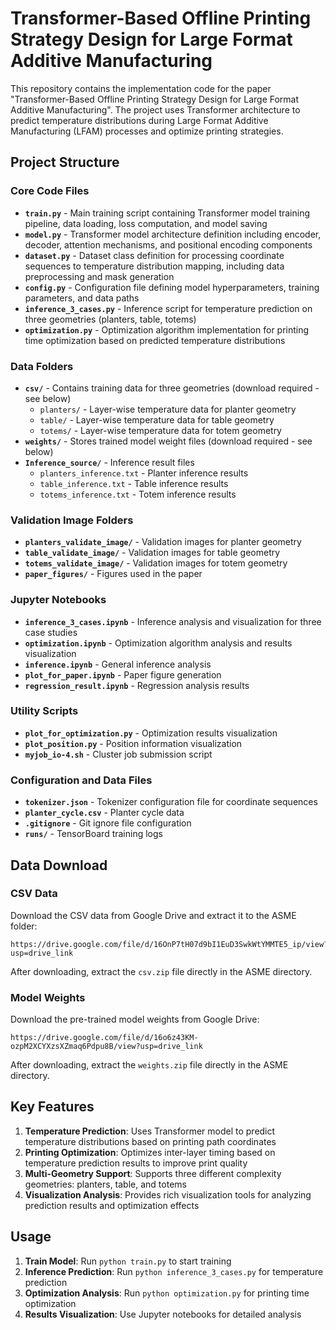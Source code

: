# Transformer-Based Offline Printing Strategy Design for Large Format Additive Manufacturing

This repository contains the implementation code for the paper "Transformer-Based Offline Printing Strategy Design for Large Format Additive Manufacturing". The project uses Transformer architecture to predict temperature distributions during Large Format Additive Manufacturing (LFAM) processes and optimize printing strategies.

## Project Structure

### Core Code Files

- **`train.py`** - Main training script containing Transformer model training pipeline, data loading, loss computation, and model saving
- **`model.py`** - Transformer model architecture definition including encoder, decoder, attention mechanisms, and positional encoding components
- **`dataset.py`** - Dataset class definition for processing coordinate sequences to temperature distribution mapping, including data preprocessing and mask generation
- **`config.py`** - Configuration file defining model hyperparameters, training parameters, and data paths
- **`inference_3_cases.py`** - Inference script for temperature prediction on three geometries (planters, table, totems)
- **`optimization.py`** - Optimization algorithm implementation for printing time optimization based on predicted temperature distributions

### Data Folders

- **`csv/`** - Contains training data for three geometries (download required - see below)
  - `planters/` - Layer-wise temperature data for planter geometry
  - `table/` - Layer-wise temperature data for table geometry  
  - `totems/` - Layer-wise temperature data for totem geometry
- **`weights/`** - Stores trained model weight files (download required - see below)
- **`Inference_source/`** - Inference result files
  - `planters_inference.txt` - Planter inference results
  - `table_inference.txt` - Table inference results
  - `totems_inference.txt` - Totem inference results

### Validation Image Folders

- **`planters_validate_image/`** - Validation images for planter geometry
- **`table_validate_image/`** - Validation images for table geometry
- **`totems_validate_image/`** - Validation images for totem geometry
- **`paper_figures/`** - Figures used in the paper

### Jupyter Notebooks

- **`inference_3_cases.ipynb`** - Inference analysis and visualization for three case studies
- **`optimization.ipynb`** - Optimization algorithm analysis and results visualization
- **`inference.ipynb`** - General inference analysis
- **`plot_for_paper.ipynb`** - Paper figure generation
- **`regression_result.ipynb`** - Regression analysis results

### Utility Scripts

- **`plot_for_optimization.py`** - Optimization results visualization
- **`plot_position.py`** - Position information visualization
- **`myjob_io-4.sh`** - Cluster job submission script

### Configuration and Data Files

- **`tokenizer.json`** - Tokenizer configuration file for coordinate sequences
- **`planter_cycle.csv`** - Planter cycle data
- **`.gitignore`** - Git ignore file configuration
- **`runs/`** - TensorBoard training logs

## Data Download

### CSV Data
Download the CSV data from Google Drive and extract it to the ASME folder:
```
https://drive.google.com/file/d/16OnP7tH07d9bI1EuD3SwkWtYMMTE5_ip/view?usp=drive_link
```
After downloading, extract the `csv.zip` file directly in the ASME directory.

### Model Weights
Download the pre-trained model weights from Google Drive:
```
https://drive.google.com/file/d/16o6z43KM-ozpM2XCYXzsXZmaq6Pdpu8B/view?usp=drive_link
```
After downloading, extract the `weights.zip` file directly in the ASME directory.

## Key Features

1. **Temperature Prediction**: Uses Transformer model to predict temperature distributions based on printing path coordinates
2. **Printing Optimization**: Optimizes inter-layer timing based on temperature prediction results to improve print quality
3. **Multi-Geometry Support**: Supports three different complexity geometries: planters, table, and totems
4. **Visualization Analysis**: Provides rich visualization tools for analyzing prediction results and optimization effects

## Usage

1. **Train Model**: Run `python train.py` to start training
2. **Inference Prediction**: Run `python inference_3_cases.py` for temperature prediction
3. **Optimization Analysis**: Run `python optimization.py` for printing time optimization
4. **Results Visualization**: Use Jupyter notebooks for detailed analysis

